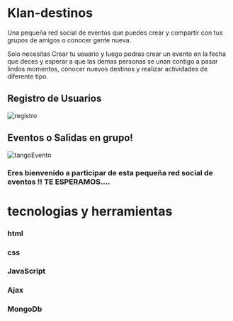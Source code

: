 # Klan-destinos
Una pequeña red social de eventos que puedes crear y compartir con tus grupos de amigos o conocer gente nueva.

Solo necesitas Crear tu usuario y luego podras crear un evento en la fecha que deces y esperar a que
las demas personas se unan contigo a pasar lindos momentos, conocer nuevos destinos y realizar actividades
de diferente tipo.

## Registro de Usuarios

![registro](https://user-images.githubusercontent.com/58455779/124667204-7501c900-de85-11eb-8db5-67127ce28c0b.png)

## Eventos o Salidas en grupo!

![tangoEvento](https://user-images.githubusercontent.com/58455779/124668346-1b9a9980-de87-11eb-8058-ba43fe640ae0.png)

### Eres bienvenido a participar de esta pequeña red social de eventos !! TE ESPERAMOS....


# tecnologias y herramientas

### html
### css
### JavaScript
### Ajax
### MongoDb
